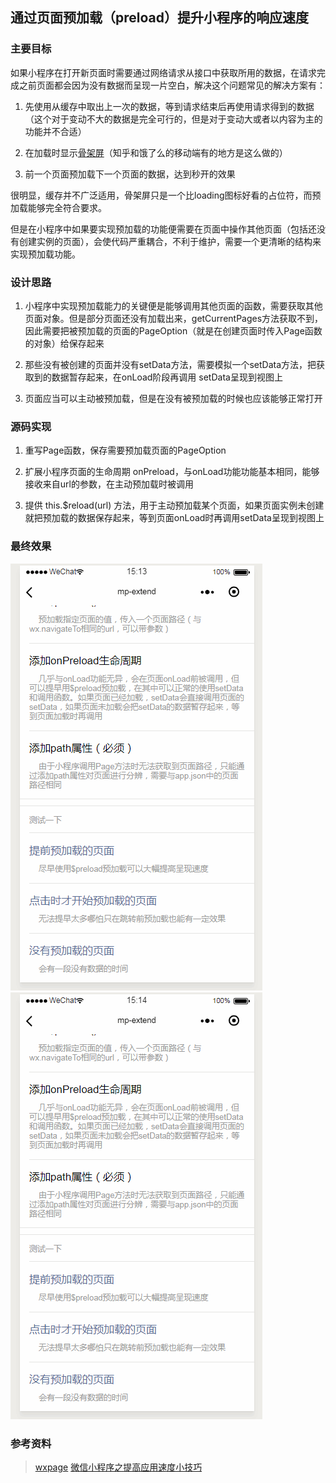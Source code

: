 ## 通过页面预加载（preload）提升小程序的响应速度 ##

### 主要目标 ###

如果小程序在打开新页面时需要通过网络请求从接口中获取所用的数据，在请求完成之前页面都会因为没有数据而呈现一片空白，解决这个问题常见的解决方案有：

1. 先使用从缓存中取出上一次的数据，等到请求结束后再使用请求得到的数据（这个对于变动不大的数据是完全可行的，但是对于变动大或者以内容为主的功能并不合适）

2. 在加载时显示[骨架屏](https://segmentfault.com/a/1190000016689372)（知乎和饿了么的移动端有的地方是这么做的）

3. 前一个页面预加载下一个页面的数据，达到秒开的效果

很明显，缓存并不广泛适用，骨架屏只是一个比loading图标好看的占位符，而预加载能够完全符合要求。

但是在小程序中如果要实现预加载的功能便需要在页面中操作其他页面（包括还没有创建实例的页面），会使代码严重耦合，不利于维护，需要一个更清晰的结构来实现预加载功能。

### 设计思路 ###

1. 小程序中实现预加载能力的关键便是能够调用其他页面的函数，需要获取其他页面对象。但是部分页面还没有加载出来，getCurrentPages方法获取不到，因此需要把被预加载的页面的PageOption（就是在创建页面时传入Page函数的对象）给保存起来

2. 那些没有被创建的页面并没有setData方法，需要模拟一个setData方法，把获取到的数据暂存起来，在onLoad阶段再调用 setData呈现到视图上

3. 页面应当可以主动被预加载，但是在没有被预加载的时候也应该能够正常打开

### 源码实现 ###

1. 重写Page函数，保存需要预加载页面的PageOption

2. 扩展小程序页面的生命周期 onPreload，与onLoad功能功能基本相同，能够接收来自url的参数，在主动预加载时被调用

3. 提供 this.$reload(url) 方法，用于主动预加载某个页面，如果页面实例未创建就把预加载的数据保存起来，等到页面onLoad时再调用setData呈现到视图上

### 最终效果 ###

![](preload1.gif)![](preload2.gif)

### 参考资料
> [wxpage](https://github.com/tvfe/wxpage)
> [微信小程序之提高应用速度小技巧](https://wetest.qq.com/lab/view/294.html)